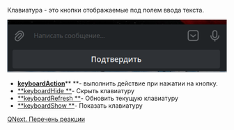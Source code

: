 
Клавиатура - это кнопки отображаемые под полем ввода текста. 


![](./1.png)
 * [**keyboardAction**](/docs-test/ph/QNext-admin-reaction-keyboardAction-11-25)** **- выполнить действие при нажатии на кнопку.
 * [**keyboardHide **](/docs-test/ph/QNext-admin-reaction-keyboardHide-05-08)- Скрыть клавиатуру
 * [**keyboardRefresh **](/docs-test/ph/QNext-admin-reaction-keyboardRefresh-05-08)- Обновить текущую клавиатуру
 * [**keyboardShow **](/docs-test/ph/QNext-admin-reaction-keyboardShow-05-08)- Показать клавиатуру



[QNext. Перечень реакции](/docs-test/ph/QNext-admin-reaction-about-05-01)